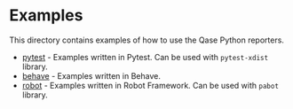 # Examples

This directory contains examples of how to use the Qase Python reporters.

- [pytest](./pytest/README.md) - Examples written in Pytest. Can be used with `pytest-xdist` library.
- [behave](./behave/README.md) - Examples written in Behave.
- [robot](./robot/README.md) - Examples written in Robot Framework. Can be used with `pabot` library.
